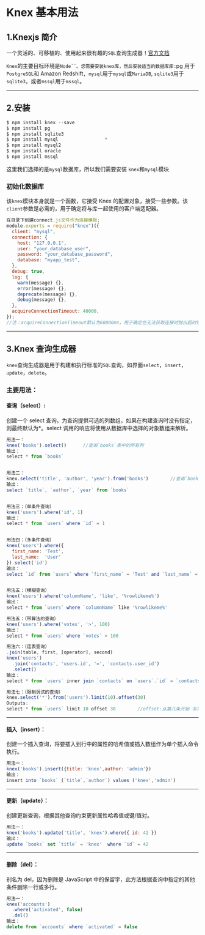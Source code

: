 # Knex 基本用法

## 1.Knexjs 简介

一个灵活的、可移植的、使用起来很有趣的`SQL`查询生成器！[官方文档](https://knexjs.org/)

`Knex`的主要目标环境是` Node``。您需要安装knex库，然后安装适当的数据库库: `pg 用于`PostgreSQL`和 Amazon Redshift`, mysql`用于`mysql`或`MariaDB`, `sqlite3`用于`sqlite3`，或者`mssql`用于`mssql`。

---

## 2.安装

```javascript
$ npm install knex --save
$ npm install pg
$ npm install sqlite3
$ npm install mysql					*
$ npm install mysql2
$ npm install oracle
$ npm install mssql
```

这里我们选择的是`mysql`数据库，所以我们需要安装 `knex`和`mysql`模块

### 初始化数据库

该`knex`模块本身就是一个函数，它接受 Knex 的配置对象，接受一些参数。该`client`参数是必需的，用于确定将与库一起使用的客户端适配器。

```javascript
在目录下创建connect.js文件作为连接模板;
module.exports = require("knex")({
  client: "mysql",
  connection: {
    host: "127.0.0.1",
    user: "your_database_user",
    password: "your_database_password",
    database: "myapp_test",
  },
  debug: true,
  log: {
    warn(message) {},
    error(message) {},
    deprecate(message) {},
    debug(message) {},
  },
  acquireConnectionTimeout: 40000,
});
//注：acquireConnectionTimeout默认为60000ms，用于确定在无法获取连接时抛出超时错误之前knex应等待的时间
```

---

## 3.Knex 查询生成器

`knex`查询生成器是用于构建和执行标准的`SQL`查询，如界面`select`，`insert`，`update`，`delete`。

### 主要用法：

#### 查询（select）:

创建一个 select 查询，为查询提供可选的列数组，如果在构建查询时没有指定，则最终默认为\*。select 调用的响应将使用从数据库中选择的对象数组来解析。

```javascript
用法一：
knex('books').select()		//查询`books`表中的所有列
输出：
select * from `books`


用法二：
knex.select('title', 'author', 'year').from('books')		//查询`books`表中`title`,`author`,`year`列
输出：
select `title`, `author`, `year` from `books`


用法三：（单条件查询）
knex('users').where('id', 1)
输出：
select * from `users` where `id` = 1


用法四：（多条件查询）
knex('users').where({
  first_name: 'Test',
  last_name:  'User'
}).select('id')
输出：
select `id` from `users` where `first_name` = 'Test' and `last_name` = 'User'


用法五：（模糊查询）
knex('users').where('columnName', 'like', '%rowlikeme%')
输出：
select * from `users` where `columnName` like '%rowlikeme%'

用法五：（带算法的查询）
knex('users').where('votes', '>', 100)
输出：
select * from `users` where `votes` > 100

用法六：（连表查询）
.join(table, first, [operator], second)
knex('users')
  .join('contacts', 'users.id', '=', 'contacts.user_id')
  .select()
输出：
select * from `users` inner join `contacts` on `users`.`id` = `contacts`.`user_id`

用法七：（限制调试的查询）
knex.select('*').from('users').limit(10).offset(30)
Outputs:
select * from `users` limit 10 offset 30		//offset:从第几条开始（0为第一条）limit：取几条数据

```

---

#### 插入（insert）：

创建一个插入查询，将要插入到行中的属性的哈希值或插入数组作为单个插入命令执行。

```javascript
用法一：
knex('books').insert({title: 'knex',author: 'admin'})
输出：
insert into `books` (`title`,`author`) values ('knex','admin')
```

---

#### 更新（update）：

创建更新查询，根据其他查询约束更新属性哈希值或键/值对。

```javascript
用法一：
knex('books').update('title', 'knex').where({ id: 42 })
输出：
update `books` set `title` = 'knex'  where `id` = 42
```

---

#### 删除（del）：

别名为 del，因为删除是 JavaScript 中的保留字，此方法根据查询中指定的其他条件删除一行或多行。

```javascript
用法一：
knex('accounts')
  .where('activated', false)
  .del()
输出：
delete from `accounts` where `activated` = false
```
